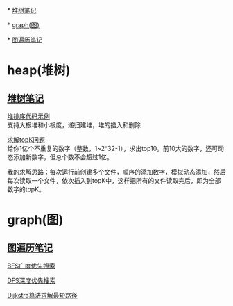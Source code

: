  \* [<a href="\./Heap\.md">堆树笔记</a>](#%E5%A0%86%E6%A0%91%E7%AC%94%E8%AE%B0)

\* [graph(图)](#graph%E5%9B%BE)

 \* [<a href="\./Graph\.md">图遍历笔记</a>](#%E5%9B%BE%E9%81%8D%E5%8E%86%E7%AC%94%E8%AE%B0)

# heap(堆树)

## [堆树笔记](./Heap.md)

[堆排序代码示例](src/com/zxj/heap/HeapSort.java)<br>
支持大根堆和小根度，递归建堆，堆的插入和删除

[求解topK问题](src/com/zxj/heap/TopK.java)<br>
给你1亿个不重复的数字（整数，1~2^32-1），求出top10。前10大的数字，还可动态添加新数字，但总个数不会超过1亿。

我的求解思路：每次运行前创建多个文件，顺序的添加数字，模拟动态添加，然后每次读取一个文件，依次插入到topK中，这样把所有的文件读取完后，即为全部数字的topK。

# graph(图)
## [图遍历笔记](./Graph.md)

[BFS广度优先搜索](src/com/zxj/graph/BFS.java)

[DFS深度优先搜索](src/com/zxj/graph/DFS.java)

[Dijkstra算法求解最短路径](src/com/zxj/graph/Dijkstra.java)